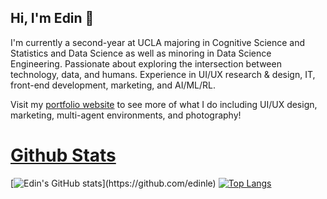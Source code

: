 ## Hi, I'm Edin 👋
I'm currently a second-year at UCLA majoring in Cognitive Science and Statistics and Data Science as well as minoring in Data Science Engineering. Passionate about exploring the intersection between technology, data, and humans. Experience in UI/UX research & design, IT, front-end development, marketing, and AI/ML/RL.

Visit my [portfolio website](https://leedin.myportfolio.com/work) to see more of what I do including UI/UX design, marketing, multi-agent environments, and photography!

# [Github Stats](https://github.com/edinle/#-github_stats)

[![Edin's GitHub stats](https://github-readme-stats.vercel.app/api?username=edinle&theme=vision-friendly-dark&line_height=27")](https://github.com/edinle)
[![Top Langs](https://github-readme-stats.vercel.app/api/top-langs/?username=edinle&layout=compact&theme=vision-friendly-dark)](https://github.com/edinle)

<!--
**edinle/edinle** is a ✨ _special_ ✨ repository because its `README.md` (this file) appears on your GitHub profile.

Here are some ideas to get you started:

- 🔭 I’m currently working on ...
- 🌱 I’m currently learning ...
- 👯 I’m looking to collaborate on ...
- 🤔 I’m looking for help with ...
- 💬 Ask me about ...
- 📫 How to reach me: ...
- 😄 Pronouns: ...
- ⚡ Fun fact: ...
-->
